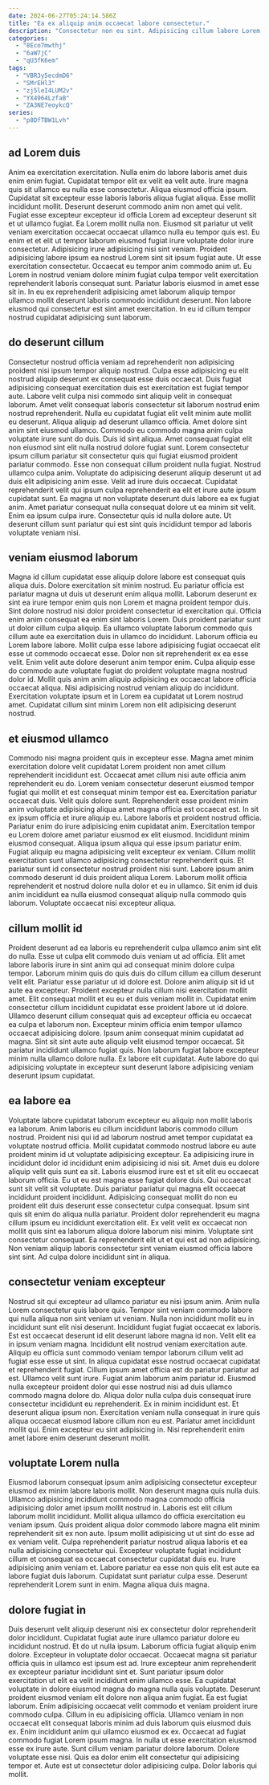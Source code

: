 ```yaml
---
date: 2024-06-27T05:24:14.586Z
title: "Ea ex aliquip anim occaecat labore consectetur."
description: "Consectetur non eu sint. Adipisicing cillum labore Lorem nulla commodo duis est ex elit commodo voluptate cillum ad."
categories:
  - "8Eco7mwthj"
  - "6aW7jC"
  - "qU3fK6em"
tags:
  - "VBR3y5ecdmD6"
  - "SMrEHl3"
  - "zj5leI4LUM2v"
  - "YX4964LzfaB"
  - "ZA3NE7eoykcQ"
series:
  - "p8DfTBW1Lvh"
---
```



## ad Lorem duis

Anim ea exercitation exercitation. Nulla enim do labore laboris amet duis enim enim fugiat. Cupidatat tempor elit ex velit ea velit aute. Irure magna quis sit ullamco eu nulla esse consectetur. Aliqua eiusmod officia ipsum. Cupidatat sit excepteur esse laboris laboris aliqua fugiat aliqua. Esse mollit incididunt mollit.
Deserunt deserunt commodo anim non amet qui velit. Fugiat esse excepteur excepteur id officia Lorem ad excepteur deserunt sit et ut ullamco fugiat. Ea Lorem mollit nulla non. Eiusmod sit pariatur ut velit veniam exercitation occaecat occaecat ullamco nulla eu tempor quis est. Eu enim et et elit ut tempor laborum eiusmod fugiat irure voluptate dolor irure consectetur. Adipisicing irure adipisicing nisi sint veniam. Proident adipisicing labore ipsum ea nostrud Lorem sint sit ipsum fugiat aute.
Ut esse exercitation consectetur. Occaecat eu tempor anim commodo anim ut. Eu Lorem in nostrud veniam dolore minim fugiat culpa tempor velit exercitation reprehenderit laboris consequat sunt. Pariatur laboris eiusmod in amet esse sit in. In eu ex reprehenderit adipisicing amet laborum aliquip tempor ullamco mollit deserunt laboris commodo incididunt deserunt. Non labore eiusmod qui consectetur est sint amet exercitation. In eu id cillum tempor nostrud cupidatat adipisicing sunt laborum.

## do deserunt cillum

Consectetur nostrud officia veniam ad reprehenderit non adipisicing proident nisi ipsum tempor aliquip nostrud. Culpa esse adipisicing eu elit nostrud aliquip deserunt ex consequat esse duis occaecat. Duis fugiat adipisicing consequat exercitation duis est exercitation est fugiat tempor aute. Labore velit culpa nisi commodo sint aliquip velit in consequat laborum. Amet velit consequat laboris consectetur sit laborum nostrud enim nostrud reprehenderit. Nulla eu cupidatat fugiat elit velit minim aute mollit eu deserunt. Aliqua aliquip ad deserunt ullamco officia. Amet dolore sint anim sint eiusmod ullamco.
Commodo eu commodo magna anim culpa voluptate irure sunt do duis. Duis id sint aliqua. Amet consequat fugiat elit non eiusmod sint elit nulla nostrud dolore fugiat sunt. Lorem consectetur ipsum cillum pariatur sit consectetur quis qui fugiat eiusmod proident pariatur commodo. Esse non consequat cillum proident nulla fugiat. Nostrud ullamco culpa anim. Voluptate do adipisicing deserunt aliquip deserunt ut ad duis elit adipisicing anim esse. Velit ad irure duis occaecat.
Cupidatat reprehenderit velit qui ipsum culpa reprehenderit ea elit et irure aute ipsum cupidatat sunt. Ea magna ut non voluptate deserunt duis labore ea ex fugiat anim. Amet pariatur consequat nulla consequat dolore ut ea minim sit velit. Enim ea ipsum culpa irure. Consectetur quis id nulla dolore aute. Ut deserunt cillum sunt pariatur qui est sint quis incididunt tempor ad laboris voluptate veniam nisi.

## veniam eiusmod laborum

Magna id cillum cupidatat esse aliquip dolore labore est consequat quis aliqua duis. Dolore exercitation sit minim nostrud. Eu pariatur officia est pariatur magna ut duis ut deserunt enim aliqua mollit. Laborum deserunt ex sint ea irure tempor enim quis non Lorem et magna proident tempor duis. Sint dolore nostrud nisi dolor proident consectetur id exercitation qui.
Officia enim anim consequat ea enim sint laboris Lorem. Duis proident pariatur sunt ut dolor cillum culpa aliquip. Ea ullamco voluptate laborum commodo quis cillum aute ea exercitation duis in ullamco do incididunt. Laborum officia eu Lorem labore labore. Mollit culpa esse labore adipisicing fugiat occaecat elit esse ut commodo occaecat esse. Dolor non sit reprehenderit ex ea esse velit. Enim velit aute dolore deserunt anim tempor enim.
Culpa aliquip esse do commodo aute voluptate fugiat do proident voluptate magna nostrud dolor id. Mollit quis anim anim aliquip adipisicing ex occaecat labore officia occaecat aliqua. Nisi adipisicing nostrud veniam aliquip do incididunt. Exercitation voluptate ipsum et in Lorem ea cupidatat ut Lorem nostrud amet. Cupidatat cillum sint minim Lorem non elit adipisicing deserunt nostrud.

## et eiusmod ullamco

Commodo nisi magna proident quis in excepteur esse. Magna amet minim exercitation dolore velit cupidatat Lorem proident non amet cillum reprehenderit incididunt est. Occaecat amet cillum nisi aute officia anim reprehenderit eu do. Lorem veniam consectetur deserunt eiusmod tempor fugiat qui mollit et est consequat minim tempor est ea. Exercitation pariatur occaecat duis. Velit quis dolore sunt. Reprehenderit esse proident minim anim voluptate adipisicing aliqua amet magna officia est occaecat est.
In sit ex ipsum officia et irure aliquip eu. Labore laboris et proident nostrud officia. Pariatur enim do irure adipisicing enim cupidatat anim. Exercitation tempor eu Lorem dolore amet pariatur eiusmod ex elit eiusmod. Incididunt minim eiusmod consequat. Aliqua ipsum aliqua qui esse ipsum pariatur enim.
Fugiat aliquip eu magna adipisicing velit excepteur ex veniam. Cillum mollit exercitation sunt ullamco adipisicing consectetur reprehenderit quis. Et pariatur sunt id consectetur nostrud proident nisi sunt. Labore ipsum anim commodo deserunt id duis proident aliqua Lorem. Laborum mollit officia reprehenderit et nostrud dolore nulla dolor et eu in ullamco. Sit enim id duis anim incididunt ea nulla eiusmod consequat aliquip nulla commodo quis laborum. Voluptate occaecat nisi excepteur aliqua.

## cillum mollit id

Proident deserunt ad ea laboris eu reprehenderit culpa ullamco anim sint elit do nulla. Esse ut culpa elit commodo duis veniam ut ad officia. Elit amet labore laboris irure in sint anim qui ad consequat minim dolore culpa tempor. Laborum minim quis do quis duis do cillum cillum ea cillum deserunt velit elit. Pariatur esse pariatur ut id dolore est.
Dolore anim aliquip sit id ut aute ea excepteur. Proident excepteur nulla cillum nisi exercitation mollit amet. Elit consequat mollit et eu eu et duis veniam mollit in. Cupidatat enim consectetur cillum incididunt cupidatat esse proident labore ut id dolore. Ullamco deserunt cillum consequat quis ad excepteur officia eu occaecat ea culpa et laborum non. Excepteur minim officia enim tempor ullamco occaecat adipisicing dolore. Ipsum anim consequat minim cupidatat ad magna.
Sint sit sint aute aute aliquip velit eiusmod tempor occaecat. Sit pariatur incididunt ullamco fugiat quis. Non laborum fugiat labore excepteur minim nulla ullamco dolore nulla. Ex labore elit cupidatat. Aute labore do qui adipisicing voluptate in excepteur sunt deserunt labore adipisicing veniam deserunt ipsum cupidatat.

## ea labore ea

Voluptate labore cupidatat laborum excepteur eu aliquip non mollit laboris ea laborum. Anim laboris eu cillum incididunt laboris commodo cillum nostrud. Proident nisi qui id ad laborum nostrud amet tempor cupidatat ea voluptate nostrud officia. Mollit cupidatat commodo nostrud labore eu aute proident minim id ut voluptate adipisicing excepteur.
Ea adipisicing irure in incididunt dolor id incididunt enim adipisicing id nisi sit. Amet duis eu dolore aliquip velit quis sunt ea sit. Laboris eiusmod irure est et sit elit eu occaecat laborum officia. Eu ut eu est magna esse fugiat dolore duis. Qui occaecat sunt sit velit sit voluptate. Duis pariatur pariatur qui magna elit occaecat incididunt proident incididunt. Adipisicing consequat mollit do non eu proident elit duis deserunt esse consectetur culpa consequat.
Ipsum sint quis sit enim do aliqua nulla pariatur. Proident dolor reprehenderit eu magna cillum ipsum eu incididunt exercitation elit. Ex velit velit ex occaecat non mollit quis sint ea laborum aliqua dolore laborum nisi minim. Voluptate sint consectetur consequat. Ea reprehenderit elit ut et qui est ad non adipisicing. Non veniam aliquip laboris consectetur sint veniam eiusmod officia labore sint sint. Ad culpa dolore incididunt sint in aliqua.

## consectetur veniam excepteur

Nostrud sit qui excepteur ad ullamco pariatur eu nisi ipsum anim. Anim nulla Lorem consectetur quis labore quis. Tempor sint veniam commodo labore qui nulla aliqua non sint veniam ut veniam. Nulla non incididunt mollit eu in incididunt sunt elit nisi deserunt. Incididunt fugiat fugiat occaecat ex laboris. Est est occaecat deserunt id elit deserunt labore magna id non. Velit elit ea in ipsum veniam magna. Incididunt elit nostrud veniam exercitation aute.
Aliquip eu officia sunt commodo veniam tempor laborum cillum velit ad fugiat esse esse ut sint. In aliqua cupidatat esse nostrud occaecat cupidatat et reprehenderit fugiat. Cillum ipsum amet officia est do pariatur pariatur ad est. Ullamco velit sunt irure. Fugiat anim laborum anim pariatur id. Eiusmod nulla excepteur proident dolor qui esse nostrud nisi ad duis ullamco commodo magna dolore do. Aliqua dolor nulla culpa duis consequat irure consectetur incididunt eu reprehenderit.
Ex in minim incididunt est. Et deserunt aliqua ipsum non. Exercitation veniam nulla consequat in irure quis aliqua occaecat eiusmod labore cillum non eu est. Pariatur amet incididunt mollit qui. Enim excepteur eu sint adipisicing in. Nisi reprehenderit enim amet labore enim deserunt deserunt mollit.

## voluptate Lorem nulla

Eiusmod laborum consequat ipsum anim adipisicing consectetur excepteur eiusmod ex minim labore laboris mollit. Non deserunt magna quis nulla duis. Ullamco adipisicing incididunt commodo magna commodo officia adipisicing dolor amet ipsum mollit nostrud in. Laboris est elit cillum laborum mollit incididunt. Mollit aliqua ullamco do officia exercitation eu veniam ipsum.
Quis proident aliqua dolor commodo labore magna elit minim reprehenderit sit ex non aute. Ipsum mollit adipisicing ut ut sint do esse ad ex veniam velit. Culpa reprehenderit pariatur nostrud aliqua laboris et ea nulla adipisicing consectetur qui. Excepteur voluptate fugiat incididunt cillum et consequat ea occaecat consectetur cupidatat duis eu.
Irure adipisicing anim veniam et. Labore pariatur ea esse non quis elit est aute ea labore fugiat duis laborum. Cupidatat sunt pariatur culpa esse. Deserunt reprehenderit Lorem sunt in enim. Magna aliqua duis magna.

## dolore fugiat in

Duis deserunt velit aliquip deserunt nisi ex consectetur dolor reprehenderit dolor incididunt. Cupidatat fugiat aute irure ullamco pariatur dolore eu incididunt nostrud. Et do ut nulla ipsum. Laborum officia fugiat aliquip enim dolore. Excepteur in voluptate dolor occaecat. Occaecat magna sit pariatur officia quis in ullamco est ipsum est ad. Irure excepteur anim reprehenderit ex excepteur pariatur incididunt sint et.
Sunt pariatur ipsum dolor exercitation ut elit ea velit incididunt enim ullamco esse. Ea cupidatat voluptate in dolore eiusmod magna do magna nulla quis voluptate. Deserunt proident eiusmod veniam elit dolore non aliqua anim fugiat. Ea est fugiat laborum. Enim adipisicing occaecat velit commodo et veniam proident irure commodo culpa. Cillum in eu adipisicing officia. Ullamco veniam in non occaecat elit consequat laboris minim ad duis laborum quis eiusmod duis ex.
Enim incididunt anim qui ullamco eiusmod ex ex. Occaecat ad fugiat commodo fugiat Lorem ipsum magna. In nulla ut esse exercitation eiusmod esse ex irure aute. Sunt cillum veniam pariatur dolore laborum. Dolore voluptate esse nisi. Quis ea dolor enim elit consectetur qui adipisicing tempor et. Aute est ut consectetur dolor adipisicing culpa. Dolor laboris qui mollit.

